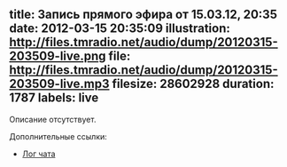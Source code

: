 title: Запись прямого эфира от 15.03.12, 20:35
date: 2012-03-15 20:35:09
illustration: http://files.tmradio.net/audio/dump/20120315-203509-live.png
file: http://files.tmradio.net/audio/dump/20120315-203509-live.mp3
filesize: 28602928
duration: 1787
labels: live
---
Описание отсутствует.

Дополнительные ссылки:

- [Лог чата](http://files.tmradio.net/audio/dump/20120315-203509-live.log)
